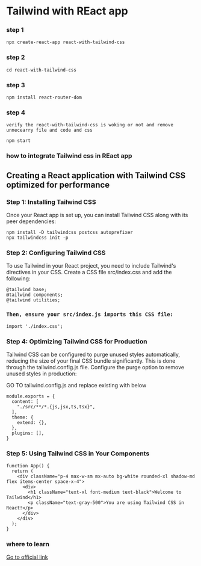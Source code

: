 # Tailwind with REact app

### step 1
```
npx create-react-app react-with-tailwind-css
```

### step 2
 ```
 cd react-with-tailwind-css
 ```

### step 3

```
npm install react-router-dom
```

### step 4
`
verify the react-with-tailwind-css is woking or not and remove unnecearry file and code and css
`
```
npm start
```

### how to integrate Tailwind css in REact app

## Creating a React application with Tailwind CSS optimized for performance



### Step 1: Installing Tailwind CSS

Once your React app is set up, you can install Tailwind CSS along with its peer dependencies:

```
npm install -D tailwindcss postcss autoprefixer
npx tailwindcss init -p

```

### Step 2: Configuring Tailwind CSS

To use Tailwind in your React project, you need to include Tailwind's directives in your CSS. Create a CSS file src/index.css and add the following:

```
@tailwind base;
@tailwind components;
@tailwind utilities;

```
### `Then, ensure your src/index.js imports this CSS file:`

 ```
 import './index.css';
 ```

 ### Step 4: Optimizing Tailwind CSS for Production
Tailwind CSS can be configured to purge unused styles automatically, reducing the size of your final CSS bundle significantly. This is done through the tailwind.config.js file. Configure the purge option to remove unused styles in production:
 
 GO TO tailwind.config.js and replace existing with below

```
module.exports = {
  content: [
    "./src/**/*.{js,jsx,ts,tsx}",
  ],
  theme: {
    extend: {},
  },
  plugins: [],
}

```

### Step 5: Using Tailwind CSS in Your Components

```
function App() {
  return (
    <div className="p-4 max-w-sm mx-auto bg-white rounded-xl shadow-md flex items-center space-x-4">
      <div>
        <h1 className="text-xl font-medium text-black">Welcome to Tailwind</h1>
        <p className="text-gray-500">You are using Tailwind CSS in React!</p>
      </div>
    </div>
  );
}

```

### where to learn

[Go to official link](https://v2.tailwindcss.com/docs/container)
```
